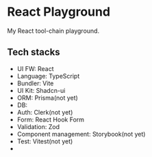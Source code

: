 # React Playground

My React tool-chain playground.

## Tech stacks

- UI FW: React
- Language: TypeScript
- Bundler: Vite
- UI Kit: Shadcn-ui
- ORM: Prisma(not yet)
- DB:
- Auth: Clerk(not yet)
- Form: React Hook Form
- Validation: Zod
- Component management: Storybook(not yet)
- Test: Vitest(not yet)
-
